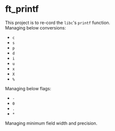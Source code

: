 # ft_printf
This project is to re-cord the `libc`'s `printf` function.  
Managing below conversions:
- `c`
- `s`
- `p`
- `d`
- `i`
- `u`
- `x`
- `X`
- `%`

Managing below flags:
- `-`
- `0`
- `.`
- `*`

Managing minimum field width and precision.
